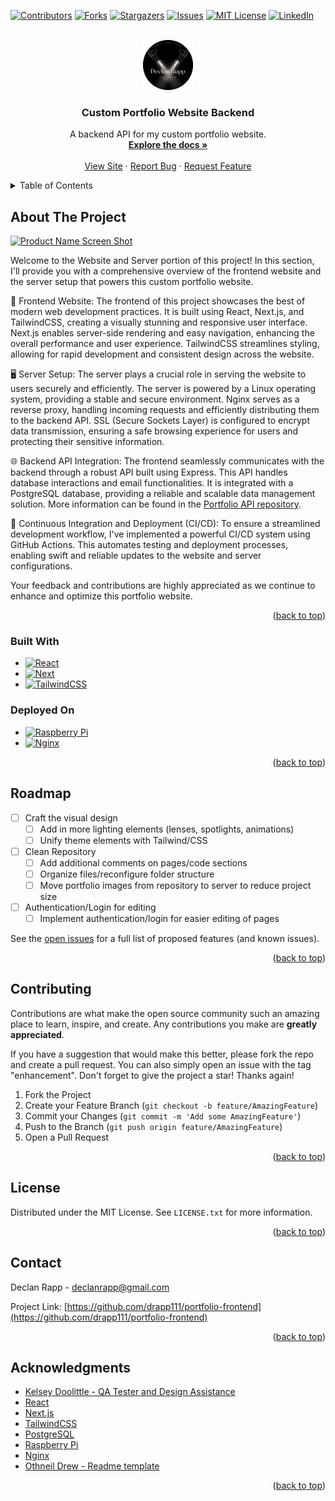 <!-- Improved compatibility of back to top link: See: https://github.com/othneildrew/Best-README-Template/pull/73 -->
<a name="readme-top"></a>
<!--
*** Thanks for checking out the Best-README-Template. If you have a suggestion
*** that would make this better, please fork the repo and create a pull request
*** or simply open an issue with the tag "enhancement".
*** Don't forget to give the project a star!
*** Thanks again! Now go create something AMAZING! :D
-->



<!-- PROJECT SHIELDS -->
<!--
*** I'm using markdown "reference style" links for readability.
*** Reference links are enclosed in brackets [ ] instead of parentheses ( ).
*** See the bottom of this document for the declaration of the reference variables
*** for contributors-url, forks-url, etc. This is an optional, concise syntax you may use.
*** https://www.markdownguide.org/basic-syntax/#reference-style-links
-->
[![Contributors][contributors-shield]][contributors-url]
[![Forks][forks-shield]][forks-url]
[![Stargazers][stars-shield]][stars-url]
[![Issues][issues-shield]][issues-url]
[![MIT License][license-shield]][license-url]
[![LinkedIn][linkedin-shield]][linkedin-url]



<!-- PROJECT LOGO -->
<br />
<div align="center">
  <a href="https://github.com/drapp111/portfolio-frontend">
    <img src="/public/assets/logo.png" alt="Logo" width="80" height="80">
  </a>

<h3 align="center">Custom Portfolio Website Backend</h3>

  <p align="center">
    A backend API for my custom portfolio website.
    <br />
    <a href="https://github.com/drapp111/portfolio-frontend"><strong>Explore the docs »</strong></a>
    <br />
    <br />
    <a href="https://declanrappdesign.com">View Site</a>
    ·
    <a href="https://github.com/drapp111/portfolio-frontend/issues">Report Bug</a>
    ·
    <a href="https://github.com/drapp111/portfolio-frontend/issues">Request Feature</a>
  </p>
</div>



<!-- TABLE OF CONTENTS -->
<details>
  <summary>Table of Contents</summary>
  <ol>
    <li>
      <a href="#about-the-project">About The Project</a>
      <ul>
        <li><a href="#built-with">Built With</a></li>
        <li><a href="#deployed-on">Deployed On</a></li>
      </ul>
    </li>
    <li><a href="#roadmap">Roadmap</a></li>
    <li><a href="#contributing">Contributing</a></li>
    <li><a href="#license">License</a></li>
    <li><a href="#contact">Contact</a></li>
    <li><a href="#acknowledgments">Acknowledgments</a></li>
  </ol>
</details>



<!-- ABOUT THE PROJECT -->
## About The Project

[![Product Name Screen Shot][product-screenshot]](https://declanrappdesign.com)

Welcome to the Website and Server portion of this project! In this section, I'll provide you with a comprehensive overview of the frontend website and the server setup that powers this custom portfolio website.

🎨 Frontend Website:
The frontend of this project showcases the best of modern web development practices. It is built using React, Next.js, and TailwindCSS, creating a visually stunning and responsive user interface. Next.js enables server-side rendering and easy navigation, enhancing the overall performance and user experience. TailwindCSS streamlines styling, allowing for rapid development and consistent design across the website.

🖥️ Server Setup:
The server plays a crucial role in serving the website to users securely and efficiently. The server is powered by a Linux operating system, providing a stable and secure environment. Nginx serves as a reverse proxy, handling incoming requests and efficiently distributing them to the backend API. SSL (Secure Sockets Layer) is configured to encrypt data transmission, ensuring a safe browsing experience for users and protecting their sensitive information.

🌐 Backend API Integration:
The frontend seamlessly communicates with the backend through a robust API built using Express. This API handles database interactions and email functionalities. It is integrated with a PostgreSQL database, providing a reliable and scalable data management solution. More information can be found in the [Portfolio API repository](https://github.com/drapp111/portfolio-api).

🔁 Continuous Integration and Deployment (CI/CD):
To ensure a streamlined development workflow, I've implemented a powerful CI/CD system using GitHub Actions. This automates testing and deployment processes, enabling swift and reliable updates to the website and server configurations.

Your feedback and contributions are highly appreciated as we continue to enhance and optimize this portfolio website.

<p align="right">(<a href="#readme-top">back to top</a>)</p>



### Built With

* [![React][React.js]][React-url]
* [![Next][Next.js]][Next-url]
* [![TailwindCSS][Tailwind]][Tailwind-url]

### Deployed On

* [![Raspberry Pi][Pi]][Pi-url]
* [![Nginx][Nginx]][Nginx-url]

<p align="right">(<a href="#readme-top">back to top</a>)</p>

<!-- ROADMAP -->
## Roadmap

- [ ] Craft the visual design
    - [ ] Add in more lighting elements (lenses, spotlights, animations)
    - [ ] Unify theme elements with Tailwind/CSS
- [ ] Clean Repository
    - [ ] Add additional comments on pages/code sections
    - [ ] Organize files/reconfigure folder structure
    - [ ] Move portfolio images from repository to server to reduce project size
- [ ] Authentication/Login for editing
    - [ ] Implement authentication/login for easier editing of pages

See the [open issues](https://github.com/drapp111/portfolio-frontend/issues) for a full list of proposed features (and known issues).

<p align="right">(<a href="#readme-top">back to top</a>)</p>



<!-- CONTRIBUTING -->
## Contributing

Contributions are what make the open source community such an amazing place to learn, inspire, and create. Any contributions you make are **greatly appreciated**.

If you have a suggestion that would make this better, please fork the repo and create a pull request. You can also simply open an issue with the tag "enhancement".
Don't forget to give the project a star! Thanks again!

1. Fork the Project
2. Create your Feature Branch (`git checkout -b feature/AmazingFeature`)
3. Commit your Changes (`git commit -m 'Add some AmazingFeature'`)
4. Push to the Branch (`git push origin feature/AmazingFeature`)
5. Open a Pull Request

<p align="right">(<a href="#readme-top">back to top</a>)</p>



<!-- LICENSE -->
## License

Distributed under the MIT License. See `LICENSE.txt` for more information.

<p align="right">(<a href="#readme-top">back to top</a>)</p>



<!-- CONTACT -->
## Contact

Declan Rapp - declanrapp@gmail.com

Project Link: [https://github.com/drapp111/portfolio-frontend](https://github.com/drapp111/portfolio-frontend)

<p align="right">(<a href="#readme-top">back to top</a>)</p>



<!-- ACKNOWLEDGMENTS -->
## Acknowledgments

* [Kelsey Doolittle - QA Tester and Design Assistance](https://www.linkedin.com/in/kelsey-doolittle)
* [React](https://expressjs.com/)
* [Next.js](https://expressjs.com/)
* [TailwindCSS](https://expressjs.com/)
* [PostgreSQL](https://www.postgresql.org/docs/)
* [Raspberry Pi](https://www.raspberrypi.com/documentation/)
* [Nginx](https://docs.nginx.com/)
* [Othneil Drew - Readme template](https://github.com/othneildrew/Best-README-Template/tree/master)


<p align="right">(<a href="#readme-top">back to top</a>)</p>



<!-- MARKDOWN LINKS & IMAGES -->
<!-- https://www.markdownguide.org/basic-syntax/#reference-style-links -->
[contributors-shield]: https://img.shields.io/github/contributors/drapp111/portfolio-frontend.svg?style=for-the-badge
[contributors-url]: https://github.com/drapp111/portfolio-frontend/graphs/contributors
[forks-shield]: https://img.shields.io/github/forks/drapp111/portfolio-frontend.svg?style=for-the-badge
[forks-url]: https://github.com/drapp111/portfolio-frontend/network/members
[stars-shield]: https://img.shields.io/github/stars/drapp111/portfolio-frontend.svg?style=for-the-badge
[stars-url]: https://github.com/drapp111/portfolio-frontend/stargazers
[issues-shield]: https://img.shields.io/github/issues/drapp111/portfolio-frontend.svg?style=for-the-badge
[issues-url]: https://github.com/drapp111/portfolio-frontend/issues
[license-shield]: https://img.shields.io/github/license/drapp111/portfolio-frontend.svg?style=for-the-badge
[license-url]: https://github.com/drapp111/portfolio-frontend/LICENSE.txt
[linkedin-shield]: https://img.shields.io/badge/-LinkedIn-black.svg?style=for-the-badge&logo=linkedin&colorB=555
[linkedin-url]: https://linkedin.com/in/declanrapp
[product-screenshot]: site-screenshot.png
[Next.js]: https://img.shields.io/badge/next.js-000000?style=for-the-badge&logo=nextdotjs&logoColor=white
[Next-url]: https://nextjs.org/
[React.js]: https://img.shields.io/badge/React-20232A?style=for-the-badge&logo=react&logoColor=61DAFB
[React-url]: https://reactjs.org/
[Tailwind]: https://img.shields.io/badge/TailwindCSS-20232A?style=for-the-badge&logo=tailwindcss&logoColor=3490dc
[Tailwind-url]: https://tailwindcss.com/
[Postgres]: https://img.shields.io/badge/Postgres-20232A?style=for-the-badge&logo=postgresql&logoColor=61DAFB
[Postgres-url]: https://www.postgresql.org/docs/
[Pi]: https://img.shields.io/badge/Raspberry_Pi-20232A?style=for-the-badge&logo=raspberrypi&logoColor=c7053d
[Pi-url]: https://www.raspberrypi.com/documentation/
[Nginx]: https://img.shields.io/badge/Nginx-20232A?style=for-the-badge&logo=nginx&logoColor=009900
[Nginx-url]: https://docs.nginx.com/
